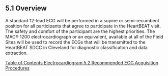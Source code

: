 ## 5.1 Overview

A standard 12-lead ECG will be performed in a supine or semi-recumbent position for all participants that agree to participate in the HeartBEAT visit. The safety and comfort of the participant are the highest priorities. The MAC® 1200 electrocardiograph or an equivalent, available at all of the Field Sites will be used to record the ECGs that will be transmitted to the HeartBEAT SDCC in Cleveland for diagnostic classification and data extraction.


<div class="center">
<div class="btn-group">
  <a href=":pages_path:/manuals/ecg/5-00-ecg-toc.md" class="btn btn-default">
    <span class="glyphicon glyphicon-chevron-left"></span>
    Table of Contents
  </a>

  <a href=":pages_path:/manuals/ecg" class="btn btn-default">
    <span class="glyphicon glyphicon-chevron-up"></span>
    Electrocardiogram
  </a>

  <a href=":pages_path:/manuals/ecg/5-02-recommended-ecg-acquisition.md" class="btn btn-success">
    5.2 Recommended ECG Acquisition Procedures
    <span class="glyphicon glyphicon-chevron-right"></span>
  </a>
</div>
</div>
